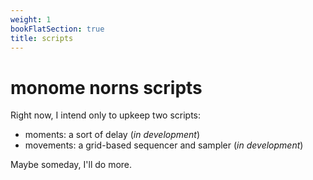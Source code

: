 ```yaml
---
weight: 1
bookFlatSection: true
title: scripts
---
```


# monome norns scripts

Right now, I intend only to upkeep two scripts:

- moments: a sort of delay (*in development*)
- movements: a grid-based sequencer and sampler (*in development*)

Maybe someday, I'll do more.